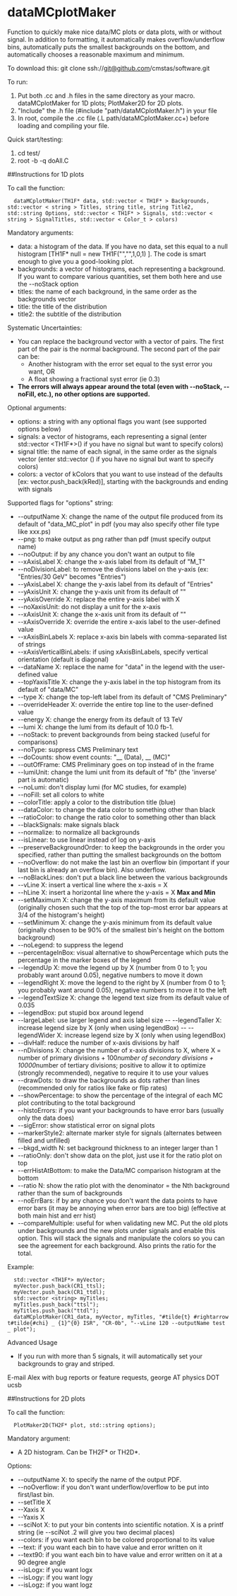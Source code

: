dataMCplotMaker
===============

Function to quickly make nice data/MC plots or data plots, with or without signal.  In addition to formatting, it automatically makes overflow/underflow bins, automatically puts the smallest backgrounds on the bottom, and automatically chooses a reasonable maximum and minimum.  

To download this:
git clone ssh://git@github.com/cmstas/software.git

To run:
  1.  Put both .cc and .h files in the same directory as your macro.  dataMCplotMaker for 1D plots; PlotMaker2D for 2D plots.
  2.  "Include" the .h file (#include "path/dataMCplotMaker.h") in your file
  3.  In root, compile the .cc file (.L path/dataMCplotMaker.cc+) before loading and compiling your file.

Quick start/testing:
  1.  cd test/
  2.  root -b -q doAll.C

##Instructions for 1D plots

To call the function:
````
  dataMCplotMaker(TH1F* data, std::vector < TH1F* > Backgrounds, std::vector < string > Titles, string title, string Title2, std::string Options, std::vector < TH1F* > Signals, std::vector < string > SignalTitles, std::vector < Color_t > colors)
````

Mandatory arguments:
  - data: a histogram of the data.  If you have no data, set this equal to a null histogram [TH1F* null = new TH1F("","",1,0,1) ].  The code is smart enough to give you a good-looking plot.  
  - backgrounds: a vector of histograms, each representing a background.  If you want to compare various quantities, set them both here and use the --noStack option
  - titles: the name of each background, in the same order as the backgrounds vector
  - title: the title of the distribution
  - title2: the subtitle of the distribution

Systematic Uncertainties:
  - You can replace the background vector with a vector of pairs.  The first part of the pair is the normal background.  The second part of the pair can be:
    - Another histogram with the error set equal to the syst error you want, OR
    - A float showing a fractional syst error (ie 0.3)
  - **The errors will always appear around the total (even with --noStack, --noFill, etc.), no other options are supported.**

Optional arguments:
  - options: a string with any optional flags you want (see supported options below)
  - signals: a vector of histograms, each representing a signal (enter std::vector <TH1F*>() if you have no signal but want to specify colors)
  - signal title: the name of each signal, in the same order as the signals vector (enter std::vector <string>() if you have no signal but want to specify colors)
  - colors: a vector of kColors that you want to use instead of the defaults [ex: vector.push_back(kRed)], starting with the backgrounds and ending with signals

Supported flags for "options" string:

  - --outputName X: change the name of the output file produced from its default of "data_MC_plot" in pdf (you may also specify other file type like xxx.ps)
  - --png: to make output as png rather than pdf (must specify output name)
  - --noOutput: if by any chance you don't want an output to file
  - --xAxisLabel X: change the x-axis label from its default of "M_T"
  - --noDivisionLabel: to remove the divisions label on the y-axis (ex: "Entries/30 GeV" becomes "Entries")
  - --yAxisLabel X: change the y-axis label from its default of "Entries"
  - --yAxisUnit X: change the y-axis unit from its default of ""
  - --yAxisOverride X: replace the entire y-axis label with X
  - --noXaxisUnit: do not display a unit for the x-axis
  - --xAxisUnit X: change the x-axis unit from its default of ""
  - --xAxisOverride X: override the entire x-axis label to the user-defined value
  - --xAxisBinLabels X: replace x-axis bin labels with comma-separated list of strings
  - --xAxisVerticalBinLabels: if using xAxisBinLabels, specify vertical orientation (default is diagonal)
  - --dataName X: replace the name for "data" in the legend with the user-defined value
  - --topYaxisTitle X: change the y-axis label in the top histogram from its default of "data/MC"
  - --type X: change the top-left label from its default of "CMS Preliminary"
  - --overrideHeader X: override the entire top line to the user-defined value
  - --energy X: change the energy from its default of 13 TeV
  - --lumi X: change the lumi from its default of 10.0 fb-1.
  - --noStack: to prevent backgrounds from being stacked (useful for comparisons)
  - --noType: suppress CMS Preliminary text
  - --doCounts: show event counts: "__ (Data), __ (MC)"
  - --outOfFrame: CMS Preliminary goes on top instead of in the frame
  - --lumiUnit: change the lumi unit from its default of "fb" (the 'inverse' part is automatic)
  - --noLumi: don't display lumi (for MC studies, for example)
  - --noFill: set all colors to white
  - --colorTitle: apply a color to the distribution title (blue)
  - --dataColor: to change the data color to something other than black
  - --ratioColor: to change the ratio color to something other than black
  - --blackSignals: make signals black
  - --normalize: to normalize all backgrounds
  - --isLinear: to use linear instead of log on y-axis
  - --preserveBackgroundOrder: to keep the backgrounds in the order you specified, rather than putting the smallest backgrounds on the bottom
  - --noOverflow: do not make the last bin an overflow bin (important if your last bin is already an overflow bin).  Also underflow.
  - --noBlackLines: don't put a black line between the various backgrounds
  - --vLine X: insert a vertical line where the x-axis = X
  - --hLine X: insert a horizontal line where the y-axis = X
  **Max and Min**
  - --setMaximum X: change the y-axis maximum from its default value (originally chosen such that the top of the top-most error bar appears at 3/4 of the histogram's height)
  - --setMinimum X: change the y-axis minimum from its default value (originally chosen to be 90% of the smallest bin's height on the bottom background)
  - --noLegend: to suppress the legend
  - --percentageInBox: visual alternative to showPercentage which puts the percentage in the marker boxes of the legend
  - --legendUp X: move the legend up by X (number from 0 to 1; you probably want around 0.05), negative numbers to move it down
  - --legendRight X: move the legend to the right by X (number from 0 to 1; you probably want around 0.05), negative numbers to move it to the left
  - --legendTextSize X: change the legend text size from its default value of 0.035
  - --legendBox: put stupid box around legend
  - --largeLabel: use larger legend and axis label size
  -- --legendTaller X: increase legend size by X (only when using legendBox)
  -- --legendWider X: increase legend size by X (only when using legendBox)
  - --divHalf: reduce the number of x-axis divisions by half
  - --nDivisions X: change the number of x-axis divisions to X, where X = number of primary divisions + 100*number of secondary divisions + 10000*number of tertiary divisions; positive to allow it to optimize (strongly recommended), negative to require it to use your values
  - --drawDots: to draw the backgrounds as dots rather than lines (recommended only for ratios like fake or flip rates) 
  - --showPercentage: to show the percentage of the integral of each MC plot contributing to the total background
  - --histoErrors: if you want your backgrounds to have error bars (usually only the data does)
  - --sigError: show statistical error on signal plots
  - --markerStyle2: alternate marker style for signals (alternates between filled and unfilled)
  - --bkgd_width N: set background thickness to an integer larger than 1 
  - --ratioOnly: don't show data on the plot, just use it for the ratio plot on top 
  - --errHistAtBottom: to make the Data/MC comparison histogram at the bottom
  - --ratio N: show the ratio plot with the denominator = the Nth background rather than the sum of backgrounds
  - --noErrBars: if by any chance you don't want the data points to have error bars (it may be annoying when error bars are too big) (effective at both main hist and err hist)
  - --compareMultiple: useful for when validating new MC.  Put the old plots under backgrounds and the new plots under signals and enable this option.  This will stack the signals and manipulate the colors so you can see the agreement for each background.  Also prints the ratio for the total.

Example:
````
  std::vector <TH1F*> myVector;
  myVector.push_back(CR1_ttsl);
  myVector.push_back(CR1_ttdl);
  std::vector <string> myTitles;
  myTitles.push_back("ttsl");
  myTitles.push_back("ttdl");
  dataMCplotMaker(CR1_data, myVector, myTitles, "#tilde{t} #rightarrow t#tilde{#chi} _ {1}^{0} ISR", "CR-0b", "--vLine 120 --outputName test _ plot");
````

Advanced Usage
  - If you run with more than 5 signals, it will automatically set your backgrounds to gray and striped.

E-mail Alex with bug reports or feature requests, george AT physics DOT ucsb

##Instructions for 2D plots

To call the function:
````
  PlotMaker2D(TH2F* plot, std::string options);
````
Mandatory argument:
  - A 2D histogram.  Can be TH2F* or TH2D*.

Options:
  - --outputName X: to specify the name of the output PDF. 
  - --noOverflow: if you don't want underflow/overflow to be put into first/last bin.
  - --setTitle X
  - --Xaxis X
  - --Yaxis X
  - --sciNot X: to put your bin contents into scientific notation.  X is a printf string (ie --sciNot .2 will give you two decimal places)
  - --colors: if you want each bin to be colored proportional to its value
  - --text: if you want each bin to have value and error written on it 
  - --text90: if you want each bin to have value and error written on it at a 90 degree angle
  - --isLogx: if you want logx
  - --isLogy: if you want logy
  - --isLogz: if you want logz


